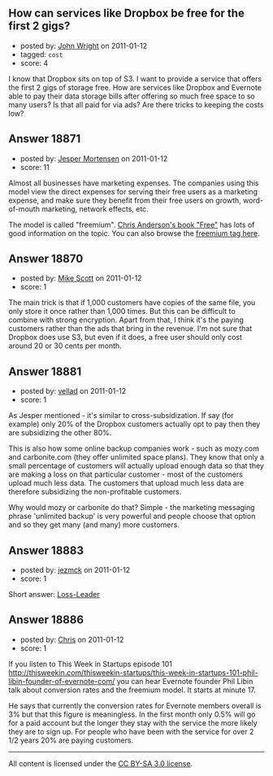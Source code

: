 ## How can services like Dropbox be free for the first 2 gigs?

- posted by: [John Wright](https://stackexchange.com/users/-1/6545-john-wright) on 2011-01-12
- tagged: `cost`
- score: 4

I know that Dropbox sits on top of S3.  I want to provide a service that offers the first 2 gigs of storage free.  How are services like Dropbox and Evernote able to pay their data storage bills after offering so much free space to so many users?  Is that all paid for via ads?  Are there tricks to keeping the costs low?


## Answer 18871

- posted by: [Jesper Mortensen](https://stackexchange.com/users/-1/1261-jesper-mortensen) on 2011-01-12
- score: 11

<p>Almost all businesses have marketing expenses. The companies using this model view the direct expenses for serving their free users as a marketing expense, and make sure they benefit from their free users on growth, word-of-mouth marketing, network effects, etc.</p>

<p>The model is called "freemium". <a href="http://www.longtail.com/the_long_tail/free/" rel="nofollow">Chris Anderson's book "Free"</a> has lots of good information on the topic. You can also browse the <a href="http://answers.onstartups.com/questions/tagged/freemium">freemium tag here</a>.</p>



## Answer 18870

- posted by: [Mike Scott](https://stackexchange.com/users/-1/6167-mike-scott) on 2011-01-12
- score: 1

The main trick is that if 1,000 customers have copies of the same file, you only store it once rather than 1,000 times. But this can be difficult to combine with strong encryption. Apart from that, I think it's the paying customers rather than the ads that bring in the revenue. I'm not sure that Dropbox does use S3, but even if it does, a free user should only cost around 20 or 30 cents per month.


## Answer 18881

- posted by: [vellad](https://stackexchange.com/users/-1/4779-vellad) on 2011-01-12
- score: 1

As Jesper mentioned - it's similar to cross-subsidization.  If say (for example) only 20% of the Dropbox customers actually opt to pay then they are subsidizing the other 80%.

This is also how some online backup companies work - such as mozy.com and carbonite.com (they offer unlimited space plans).  They know that only a small percentage of customers will actually upload enough data so that they are making a loss on that particular customer - most of the customers upload much less data. The customers that upload much less data are therefore subsidizing the non-profitable customers.

Why would mozy or carbonite do that? Simple - the marketing messaging phrase 'unlimited backup' is very powerful and people choose that option and so they get many (and many) more customers.




## Answer 18883

- posted by: [jezmck](https://stackexchange.com/users/-1/6550-jezmck) on 2011-01-12
- score: 1

<p>Short answer: <a href="http://en.wikipedia.org/wiki/Loss_leader" rel="nofollow">Loss-Leader</a></p>



## Answer 18886

- posted by: [Chris](https://stackexchange.com/users/-1/6553-chris) on 2011-01-12
- score: 1

<p>If you listen to This Week in Startups episode 101 <a href="http://thisweekin.com/thisweekin-startups/this-week-in-startups-101-phil-libin-founder-of-evernote-com/" rel="nofollow">http://thisweekin.com/thisweekin-startups/this-week-in-startups-101-phil-libin-founder-of-evernote-com/</a> you can hear Evernote founder Phil Libin talk about conversion rates and the freemium model. It starts at minute 17.</p>

<p>He says that currently the conversion rates for Evernote members overall is 3% but that this figure is meaningless. In the first month only 0.5% will go for a paid account but the longer they stay with the service the more likely they are to sign up. For people who have been with the service for over 2 1/2 years 20% are paying customers.</p>




---

All content is licensed under the [CC BY-SA 3.0 license](https://creativecommons.org/licenses/by-sa/3.0/).

